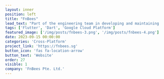 ```yaml
---
layout: inner
position: left
title: "FnBees"
lead_text: "Part of the engineering team in developing and maintaining a tech platform which is designed to optimize operations in restaurants and F&B operators."
tags: ['Flutter', 'Dart', 'Google Cloud Platform']
featured_image: ['/img/posts/fnbees-3.png', '/img/posts/fnbees-4.png']
date: 2023-09-15 00:00:00
categories: 'Cross-Platform'
project_link: 'https://fnbees.sg'
button_icon: 'fas fa-location-arrow'
button_text: 'Website'
order: 27
visible: 1
company: 'FnBees Pte. Ltd.'
---
```

